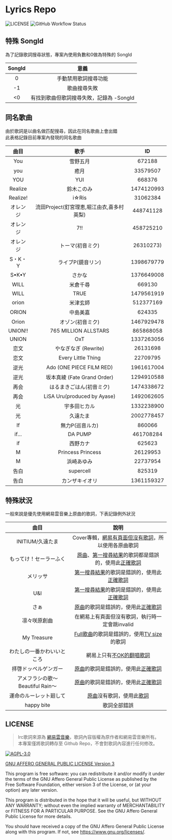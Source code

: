 # Lyrics Repo

![LICENSE](https://img.shields.io/github/license/YoutubeClipPlaylist/Lyrics?style=for-the-badge)
![GitHub Workflow Status](https://img.shields.io/github/actions/workflow/status/YoutubeClipPlaylist/Lyrics/FetchLyrics.yml?branch=master&style=for-the-badge)

## 特殊 SongId

為了記錄歌詞搜尋狀態，專案內使用負數和0做為特殊的 SongId

| SongId |                  意義                   |
|:------:|:-------------------------------------:|
|   0    |          手動禁用歌詞搜尋功能           |
|   -1   |              歌曲搜尋失敗               |
|   <0   | 有找到歌曲但歌詞搜尋失敗，記錄為 -SongId |

## 同名歌曲

由於歌詞是以曲名做匹配搜尋，因此在同名歌曲上會出錯\
此表格記錄目前專案內發現的同名歌曲

|   曲目   |                   歌手                    |     ID     |
|:--------:|:-----------------------------------------:|:----------:|
|   You    |                 雪野五月                  |   672188   |
|   you    |                   癒月                    |  33579507  |
|   YOU    |                    YUI                    |   668376   |
| Realize  |                  鈴木このみ                  | 1474120993 |
| Realize! |                   i☆Ris                   |  31062384  |
|   オレンジ   | 流田Project(釘宮理恵,堀江由衣,喜多村英梨) | 448741128  |
|   オレンジ   |                    7!!                    | 458725210  |
|   オレンジ   |                トーマ(初音ミク)                | 26310273)  |
|  S・K・Y   |               ライブP(鏡音リン)                | 1398679779 |
|  S•K•Y   |                    さかな                    | 1376649008 |
|   WILL   |                 米倉千尋                  |   669130   |
|   WILL   |                   TRUE                    | 1479561919 |
|  orion   |                 米津玄師                  | 512377169  |
|  ORION   |                 中島美嘉                  |   624335   |
|  Orion   |                オゾン(初音ミク)                | 1467929478 |
| UNION!!  |           765 MILLION ALLSTARS            | 865868058  |
|  UNION   |                    OxT                    | 1337263056 |
|   恋文   |              やなぎなぎ (Rewrite)              |  26131698  |
|   恋文   |            Every Little Thing             |  22709795  |
|   逆光   |         Ado (ONE PIECE FILM RED)          | 1961617004 |
|   逆光   |        坂本真綾 (Fate Grand Order)        | 1294910588 |
|   再会   |              はるまきごはん(初音ミク)              | 1474338672 |
|   再会   |        LiSA Uru(produced by Ayase)        | 1492062605 |
|    光    |                 宇多田ヒカル                 | 1332238900 |
|    光    |                  久遠たま                   | 2002778457 |
|    If    |               無力P(巡音ルカ)               |   860066   |
|  if...   |                  DA PUMP                  | 461708284  |
|    if    |                  西野カナ                   |   625623   |
|    M     |             Princess Princess             |  26129953  |
|    M     |                  浜崎あゆみ                  |  22737954  |
|   告白   |                 supercell                 |   825319   |
|   告白   |                  カンザキイオリ                  | 1361159327 |

## 特殊狀況

一般來說是優先使用網易雲音樂上原曲的歌詞，下表記錄例外狀況

|           曲目           |                                                                                             說明                                                                                              |
|:------------------------:|:-------------------------------------------------------------------------------------------------------------------------------------------------------------------------------------------:|
|      INITIUM/久遠たま      |                                                Cover專輯，[網易有頁面但沒有歌詞](https://music.163.com/#/album?id=149898107)，所以使用各原曲歌詞                                                |
|       もってけ！セーラーふく        | [原曲](https://music.163.com/#/song?id=1440363252)、[第一搜尋結果](https://music.163.com/#/song?id=4919429)的歌詞都是錯誤的，使用此[正確歌詞](https://music.163.com/api/song/media?id=28892268) |
|           メリッサ           |                            [第一搜尋結果](https://music.163.com/#/song?id=28272046)的歌詞是錯誤的，使用此[正確歌詞](https://music.163.com/api/song/media?id=799457)                            |
|           U&I            |                          [第一搜尋結果](https://music.163.com/#/song?id=22803891)的歌詞是錯誤的，使用此[正確歌詞](https://music.163.com/api/song/media?id=1317091851)                          |
|            さぁ            |                               [原曲](https://music.163.com/#/song?id=32288465)的歌詞是錯誤的，使用此[正確歌詞](https://music.163.com/api/song/media?id=29191482)                               |
|       凛々咲原創曲        |                                                                        在網易上有頁面但沒有歌詞，執行時一定會跳invalid                                                                         |
|       My Treasure        |                               [Full歌曲](https://music.163.com/#/song?id=28838509)的歌詞是錯誤的，使用[TV size](https://music.163.com/#/song?id=29418475)的歌詞                                |
|     わたしの一番かわいいところ      |                                                            網易上只有[不OK的翻唱歌詞](https://music.163.com/#/song?id=1975358032)                                                             |
|       拝啓ドッペルゲンガー       |                                  [原曲](https://music.163.com/#/song?id=484058936)的歌詞是錯誤的，使用此[正確歌詞](https://music.163.com/#/song?id=524152940)                                  |
| アメフラシの歌～Beautiful Rain～ |                                  [原曲](https://music.163.com/#/song?id=28528452)的歌詞是錯誤的，使用此[正確歌詞](https://music.163.com/#/song?id=1374105336)                                  |
|      運命のルーレット廻して      |                                        [原曲](https://music.163.com/#/song?id=677555)沒有歌詞，使用此[歌詞](https://music.163.com/#/song?id=1498982330)                                        |
|        happy bite        |                                                                                         歌詞全部錯誤                                                                                          |

## LICENSE

> lrc歌詞來源為 [網易雲音樂](https://music.163.com/)，歌詞內容版權為原作者和網易雲音樂所有。  
> 本專案僅將歌詞轉存至 Github Repo，不會對歌詞內容進行任何修改。

[![AGPL-3.0](https://github.com/YoutubeClipPlaylist/Lyrics/assets/16995691/186d774f-c62b-4f4f-b3cb-0d131b1f96c5)](LICENSE)

[GNU AFFERO GENERAL PUBLIC LICENSE Version 3](LICENSE)

This program is free software: you can redistribute it and/or modify it under the terms of the GNU Affero General Public License as published by the Free Software Foundation, either version 3 of the License, or (at your option) any later version.

This program is distributed in the hope that it will be useful, but WITHOUT ANY WARRANTY; without even the implied warranty of MERCHANTABILITY or FITNESS FOR A PARTICULAR PURPOSE. See the GNU Affero General Public License for more details.

You should have received a copy of the GNU Affero General Public License along with this program. If not, see <https://www.gnu.org/licenses/>.
